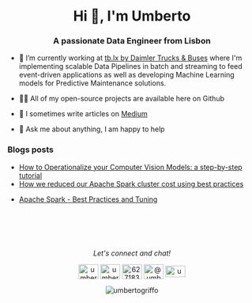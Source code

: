 <h1 align="center">Hi 👋, I'm Umberto</h1>
<h3 align="center">A passionate Data Engineer from Lisbon</h3>

- 🔭 I’m currently working at [tb.lx by Daimler Trucks & Buses](https://tblx.io/) where I'm implementing scalable Data Pipelines in batch and streaming to feed event-driven applications as well as developing Machine Learning models for Predictive Maintenance solutions.

- 👨‍💻 All of my open-source projects are available here on Github

- 📝 I sometimes write articles on [Medium](https://medium.com/@umberto.griffo)

- 💬  Ask me about anything, I am happy to help

### Blogs posts
<!-- BLOG-POST-LIST:START -->
- [How to Operationalize your Computer Vision Models: a step-by-step tutorial](https://medium.com/@umberto-griffo/how-to-operationalize-your-computer-vision-models-a-step-by-step-tutorial-5afc559b9cbd?source=rss-7beb11b667bb------2)
- [How we reduced our Apache Spark cluster cost using best practices](https://medium.com/tblx-insider/how-we-reduced-our-apache-spark-cluster-cost-using-best-practices-ac1f176379ac?source=rss-7beb11b667bb------2)
<!-- BLOG-POST-LIST:END -->
- [Apache Spark - Best Practices and Tuning](https://umbertogriffo.gitbook.io/apache-spark-best-practices-and-tuning/)

<!-- <p align="center"><img align="center" src="https://github-readme-stats.vercel.app/api/top-langs?username=umbertogriffo&show_icons=true&locale=en&layout=compact" alt="umbertogriffo" /></p> -->

<!-- <p>&nbsp;<img align="center" src="https://github-readme-stats.vercel.app/api?username=umbertogriffo&show_icons=true&locale=en" alt="umbertogriffo" /></p> -->

<h1 align="center">&nbsp;</h1>
<p align="center">
  <i>Let's connect and chat!</i>
  <p align="center">
    <a href="https://twitter.com/umbertogriffo" target="blank"><img align="center" src="https://github.com/umbertogriffo/umbertogriffo/blob/main/img/twitter-line.svg" alt="umbertogriffo" height="30" width="40" /></a>
<a href="https://linkedin.com/in/umbertogriffo" target="blank"><img align="center" src="https://raw.githubusercontent.com/umbertogriffo/umbertogriffo/main/img/linkedin-fill.svg" alt="umbertogriffo" height="30" width="40" /></a>
<a href="https://stackoverflow.com/users/6271839" target="blank"><img align="center" src="https://raw.githubusercontent.com/umbertogriffo/umbertogriffo/main/img/stack-overflow-line.svg" alt="6271839" height="30" width="40" /></a>
<a href="https://medium.com/@umberto.griffo" target="blank"><img align="center" src="https://raw.githubusercontent.com/umbertogriffo/umbertogriffo/main/img/medium-fill.svg" alt="@umberto.griffo" height="30" width="40" /></a>
<a href="https://kaggle.com/umbertogriffo" target="blank"><img align="center" src="https://raw.githubusercontent.com/umbertogriffo/umbertogriffo/main/img/kaggle-icon.svg" alt="umbertogriffo" height="23" width="40" /></a>
<!-- <a href="https://www.hackerrank.com/umberto_griffo" target="blank"><img align="center" src="https://cdn.jsdelivr.net/npm/simple-icons@3.0.1/icons/hackerrank.svg" alt="umberto_griffo" height="30" width="40" /></a> -->
</p>

<p align="center"> <img src="https://komarev.com/ghpvc/?username=umbertogriffo&label=Profile%20views&color=0e75b6&style=flat" alt="umbertogriffo" /> </p>

